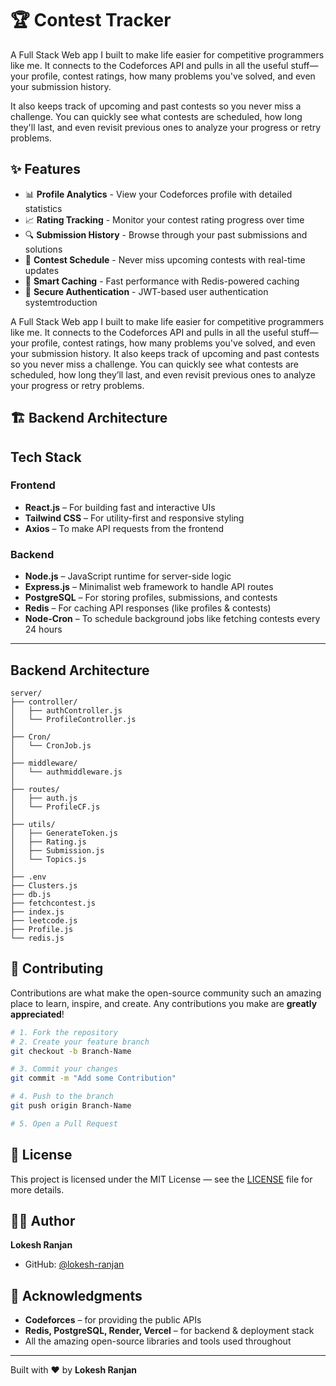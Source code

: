 # 🏆 Contest Tracker

A Full Stack Web app I built to make life easier for competitive programmers like me. It connects to the Codeforces API and pulls in all the useful stuff—your profile, contest ratings, how many problems you've solved, and even your submission history.

It also keeps track of upcoming and past contests so you never miss a challenge. You can quickly see what contests are scheduled, how long they'll last, and even revisit previous ones to analyze your progress or retry problems.

## ✨ Features

- 📊 **Profile Analytics** - View your Codeforces profile with detailed statistics
- 📈 **Rating Tracking** - Monitor your contest rating progress over time
- 🔍 **Submission History** - Browse through your past submissions and solutions
- 📅 **Contest Schedule** - Never miss upcoming contests with real-time updates
- 💾 **Smart Caching** - Fast performance with Redis-powered caching
- 🔐 **Secure Authentication** - JWT-based user authentication systemtroduction

 A Full Stack Web app I built to make life easier for competitive programmers like me. It connects to the Codeforces API and pulls in all the useful stuff—your profile, contest ratings, how many problems you've solved, and even your submission history.
It also keeps track of upcoming and past contests so you never miss a challenge. You can quickly see what contests are scheduled, how long they’ll last, and even revisit previous ones to analyze your progress or retry problems.



## 🏗️ Backend Architecture

## Tech Stack 
   ###  Frontend

   - **React.js** – For building fast and interactive UIs  
   - **Tailwind CSS** – For utility-first and responsive styling  
   - **Axios** – To make API requests from the frontend

   ###  Backend

   - **Node.js** – JavaScript runtime for server-side logic  
   - **Express.js** – Minimalist web framework to handle API routes  
   - **PostgreSQL** – For storing profiles, submissions, and contests  
   - **Redis** – For caching API responses (like profiles & contests)  
   - **Node-Cron** – To schedule background jobs like fetching contests every 24 hours

---

## Backend Architecture

    server/
    ├── controller/            
    │   ├── authController.js
    │   └── ProfileController.js
    │
    ├── Cron/                
    │   └── CronJob.js
    │
    ├── middleware/           
    │   └── authmiddleware.js
    │
    ├── routes/                
    │   ├── auth.js
    │   └── ProfileCF.js
    │
    ├── utils/                 
    │   ├── GenerateToken.js
    │   ├── Rating.js
    │   ├── Submission.js
    │   └── Topics.js
    │
    ├── .env                   
    ├── Clusters.js            
    ├── db.js                
    ├── fetchcontest.js        
    ├── index.js              
    ├── leetcode.js           
    ├── Profile.js             
    └── redis.js               


## 🤝 Contributing

Contributions are what make the open-source community such an amazing place to learn, inspire, and create. Any contributions you make are **greatly appreciated**!

```bash
# 1. Fork the repository
# 2. Create your feature branch
git checkout -b Branch-Name

# 3. Commit your changes
git commit -m "Add some Contribution"

# 4. Push to the branch
git push origin Branch-Name

# 5. Open a Pull Request
```

## 📝 License

This project is licensed under the MIT License — see the [LICENSE](LICENSE) file for more details.

## 👨‍💻 Author

**Lokesh Ranjan**

- GitHub: [@lokesh-ranjan](https://github.com/lokesh-ranjan)

## 🙏 Acknowledgments

- **Codeforces** – for providing the public APIs
- **Redis, PostgreSQL, Render, Vercel** – for backend & deployment stack
- All the amazing open-source libraries and tools used throughout

---

Built with ❤️ by **Lokesh Ranjan**



